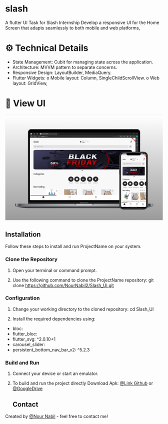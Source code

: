 # slash
A flutter UI Task for Slash Internship 
Develop a responsive UI for the Home Screen that adapts seamlessly to both mobile and 
web platforms,

# ⚙ Technical Details
- State Management: Cubit for managing state across the application.
- Architecture: MVVM pattern to separate concerns.
- Responsive Design: LayoutBuilder, MediaQuery.
- Flutter Widgets:
    o Mobile layout: Column, SingleChildScrollView.
    o Web layout: GridView,
  
# 📸 View UI
![Code Alpha Internship completion certificate](https://github.com/NourNabil2/Slash_UI/blob/main/review.png)

## Installation

Follow these steps to install and run ProjectName on your system.

### Clone the Repository

1. Open your terminal or command prompt.

2. Use the following command to clone the ProjectName repository:
git clone https://github.com/NourNabil2/Slash_UI.git

### Configuration

1. Change your working directory to the cloned repository: cd Slash_UI

2. Install the required dependencies using:
 - bloc:
 - flutter_bloc:
 - flutter_svg: ^2.0.10+1
 - carousel_slider:
 - persistent_bottom_nav_bar_v2: ^5.2.3

### Build and Run

1. Connect your device or start an emulator.

2. To build and run the project directly Download Apk:  [@Link Github](https://github.com/NourNabil2/Slash_UI/blob/main/app-release.apk) or  [@GoogleDrive](https://drive.google.com/file/d/1Gf3kxDpHtPoIlgGg2e8ll5xDDX7Ez434/view?usp=sharing)

   ## Contact
Created by [@Nour Nabil](https://www.linkedin.com/in/nour-nabil-615330217/) - feel free to contact me!
